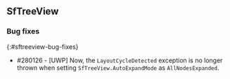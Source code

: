 ## SfTreeView

### Bug fixes
{:#sftreeview-bug-fixes}

* \#280126 - [UWP] Now, the `LayoutCycleDetected` exception is no longer thrown when setting `SfTreeView.AutoExpandMode` as `AllNodesExpanded`.